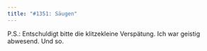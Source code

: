 ```yaml
---
title: "#1351: Säugen"
---
```


P.S.: Entschuldigt bitte die klitzekleine Verspätung. Ich war geistig abwesend. Und so.
